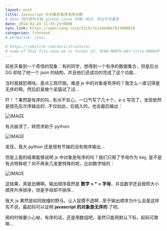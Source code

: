 ```yaml
---
layout: post
title: Javascript 中对象的有序无序问题
# date 同时用作关联 github issue 的唯一标识，所以不可重复
date: 2014-02-24 11:35:25+0800
sync_link: https://xwenliang.cn/p/52cbc7e114e98b7623000010
categories: frontend
# permalink: /xxx/

# https://jekyllrb.com/docs/structure/
# name of this file show be in format of: YEAR-MONTH-DAY-title.MARKUP
---
```



前些天看到一个奇怪的现象：有的同学，想得到一个有序的数据集合，但是后台 GG 却给了他一个 json 的结构，并且他们还成功的完成了这个功能...  

当时我就犯嘀咕，差点三观尽毁。难道 js 中的对象是有序的？我怎么一直记得是无序的啊。然后赶紧做个呆猫试了试...  

吓！？果然是有序的吗...有点不甘心，一口气写了几十个，a-z 写完了，发现依然是按先后次序输出的...不仅如此，后插入的，也会最后输出：  

![IMAGE](https://cdn.jsdelivr.net/gh/xwenliang/gallery2022/2022-05-02-90505b94fe.jpg)  

有点崩溃了，转而求助于 python:  

![IMAGE](https://cdn.jsdelivr.net/gh/xwenliang/gallery2022/2022-05-02-c34531b7b6.jpg)  

发现，我大 python 还是很有节操的没有按序输出...  

但是上面的结果能够说明 js 中对象是有序的吗？我们只用了字母作为 key, 是不是有点特殊呢？何不再来几发更特殊的呢，比如数字啥的：  

![IMAGE](https://cdn.jsdelivr.net/gh/xwenliang/gallery2022/2022-05-02-26ae9ab381.jpg)  

这结果，真是劲爆啊，输出顺序竟然是 **数字 > * > 字母**，并且数字还会按照大小顺序升序排序，但是字母却不排序...  

我大 js 果然是如同脱缰的野马，让人捉摸不透啊...至于输出顺序为什么会是这样先不说，最起码可以证明 **javascript 的对象是无序的** 了吧。  

用的时候要小心呦，有序的话，还是用数组吧，虽然只能用默认下标，起码可靠嘛...  

